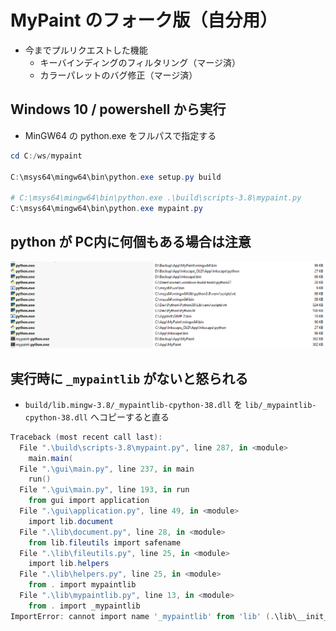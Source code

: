 # MyPaint のフォーク版（自分用）

- 今までプルリクエストした機能
  - キーバインディングのフィルタリング（マージ済）
  - カラーパレットのバグ修正（マージ済）


## Windows 10 / powershell から実行

- MinGW64 の python.exe をフルパスで指定する

```powershell
cd C:/ws/mypaint

C:\msys64\mingw64\bin\python.exe setup.py build

# C:\msys64\mingw64\bin\python.exe .\build\scripts-3.8\mypaint.py
C:\msys64\mingw64\bin\python.exe mypaint.py
```

## python が PC内に何個もある場合は注意

![](md-img/D_2021-02-21_PythonExe.png)

## 実行時に `_mypaintlib` がないと怒られる

- `build/lib.mingw-3.8/_mypaintlib-cpython-38.dll` を `lib/_mypaintlib-cpython-38.dll` へコピーすると直る

```powershell
Traceback (most recent call last):
  File ".\build\scripts-3.8\mypaint.py", line 287, in <module>
    main.main(
  File ".\gui\main.py", line 237, in main
    run()
  File ".\gui\main.py", line 193, in run
    from gui import application
  File ".\gui\application.py", line 49, in <module>
    import lib.document
  File ".\lib\document.py", line 28, in <module>
    from lib.fileutils import safename
  File ".\lib\fileutils.py", line 25, in <module>
    import lib.helpers
  File ".\lib\helpers.py", line 25, in <module>
    from . import mypaintlib
  File ".\lib\mypaintlib.py", line 13, in <module>
    from . import _mypaintlib
ImportError: cannot import name '_mypaintlib' from 'lib' (.\lib\__init__.py)
```
